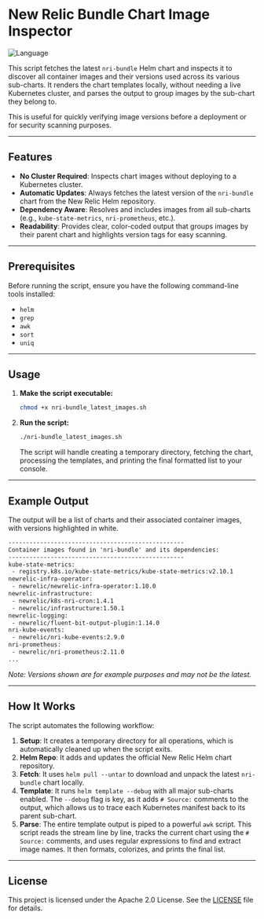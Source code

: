 # New Relic Bundle Chart Image Inspector

![Language](https://img.shields.io/badge/language-Shell%20Script-green.svg)

This script fetches the latest `nri-bundle` Helm chart and inspects it to discover all container images and their versions used across its various sub-charts. It renders the chart templates locally, without needing a live Kubernetes cluster, and parses the output to group images by the sub-chart they belong to.

This is useful for quickly verifying image versions before a deployment or for security scanning purposes.

-----

## Features

- **No Cluster Required**: Inspects chart images without deploying to a Kubernetes cluster.
- **Automatic Updates**: Always fetches the latest version of the `nri-bundle` chart from the New Relic Helm repository.
- **Dependency Aware**: Resolves and includes images from all sub-charts (e.g., `kube-state-metrics`, `nri-prometheus`, etc.).
- **Readability**: Provides clear, color-coded output that groups images by their parent chart and highlights version tags for easy scanning.

-----

## Prerequisites

Before running the script, ensure you have the following command-line tools installed:

- `helm`
- `grep`
- `awk`
- `sort`
- `uniq`

-----

## Usage

1. **Make the script executable:**

    ```sh
    chmod +x nri-bundle_latest_images.sh
    ```

2. **Run the script:**

    ```sh
    ./nri-bundle_latest_images.sh
    ```

    The script will handle creating a temporary directory, fetching the chart, processing the templates, and printing the final formatted list to your console.

-----

## Example Output

The output will be a list of charts and their associated container images, with versions highlighted in white.

```txt
--------------------------------------------------
Container images found in 'nri-bundle' and its dependencies:
--------------------------------------------------
kube-state-metrics:
 - registry.k8s.io/kube-state-metrics/kube-state-metrics:v2.10.1
newrelic-infra-operator:
 - newrelic/newrelic-infra-operator:1.10.0
newrelic-infrastructure:
 - newrelic/k8s-nri-cron:1.4.1
 - newrelic/infrastructure:1.50.1
newrelic-logging:
 - newrelic/fluent-bit-output-plugin:1.14.0
nri-kube-events:
 - newrelic/nri-kube-events:2.9.0
nri-prometheus:
 - newrelic/nri-prometheus:2.11.0
...
```

*Note: Versions shown are for example purposes and may not be the latest.*

-----

## How It Works

The script automates the following workflow:

1. **Setup**: It creates a temporary directory for all operations, which is automatically cleaned up when the script exits.
2. **Helm Repo**: It adds and updates the official New Relic Helm chart repository.
3. **Fetch**: It uses `helm pull --untar` to download and unpack the latest `nri-bundle` chart locally.
4. **Template**: It runs `helm template --debug` with all major sub-charts enabled. The `--debug` flag is key, as it adds `# Source:` comments to the output, which allows us to trace each Kubernetes manifest back to its parent sub-chart.
5. **Parse**: The entire template output is piped to a powerful `awk` script. This script reads the stream line by line, tracks the current chart using the `# Source:` comments, and uses regular expressions to find and extract image names. It then formats, colorizes, and prints the final list.

-----

## License

This project is licensed under the Apache 2.0 License. See the [LICENSE](/LICENSE) file for details.
